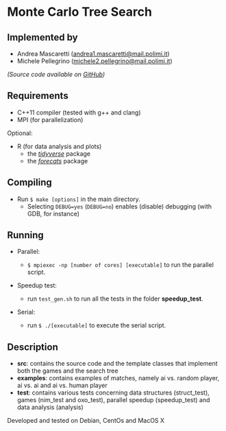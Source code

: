 # Monte Carlo Tree Search

## Implemented by

- Andrea Mascaretti (andrea1.mascaretti@mail.polimi.it)
- Michele Pellegrino (michele2.pellegrino@mail.polimi.it)

*(Source code available on [GitHub](https://github.com/mascaretti/mcts.git))*

## Requirements

- C++11 compiler (tested with g++ and clang)
- MPI (for parallelization)

Optional:
- R (for data analysis and plots)
  * the [*tidyverse*](https://www.tidyverse.org/) package
  * the [*forecats*](https://forcats.tidyverse.org/) package

## Compiling

- Run `$ make [options]` in the main directory.
  * Selecting `DEBUG=yes` (`DEBUG=no`) enables (disable) debugging (with GDB, for instance)

## Running

- Parallel:
  * `$ mpiexec -np [number of cores] [executable]` to run the parallel script.

- Speedup test:
  * run `test_gen.sh` to run all the tests in the folder **speedup_test**.

- Serial:
  * run `$ ./[executable]` to execute the serial script.

## Description

- **src**:        contains the source code and the template classes that implement both the games and
            the search tree
- **examples**:   contains examples of matches, namely ai vs. random player, ai vs. ai and
            ai vs. human player
- **test**:       contains various tests concerning data structures (struct_test), games (nim_test
            and oxo_test), parallel speedup (speedup_test) and data analysis (analysis)


Developed and tested on Debian, CentOs and MacOS X
